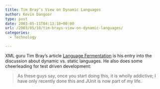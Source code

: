 ```yaml
---
title: Tim Bray’s View on Dynamic Languages
author: Kevin Dangoor
type: post
date: 2003-05-11T04:13:10+00:00
url: /2003/05/10/tim-brays-view-on-dynamic-languages/
categories:
  - Technology

---
```

XML guru Tim Bray&#8217;s article [Language Fermentation][1] is his entry into the discussion about dynamic vs. static languages. He also does some cheerleading for test driven development:

> As these guys say, once you start doing this, it is wholly addictive; I have only recently done this and JUnit is now part of my life.

 [1]: http://www.tbray.org/ongoing/When/200x/2003/05/08/FutureLanguage "ongoing Â· Language Fermentation"